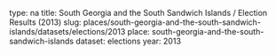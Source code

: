type: na
title: South Georgia and the South Sandwich Islands / Election Results (2013)
slug: places/south-georgia-and-the-south-sandwich-islands/datasets/elections/2013
place: south-georgia-and-the-south-sandwich-islands
dataset: elections
year: 2013

